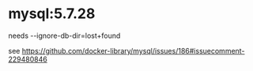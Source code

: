 # mysql:5.7.28
needs --ignore-db-dir=lost+found

see https://github.com/docker-library/mysql/issues/186#issuecomment-229480846
